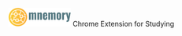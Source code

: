 ![Mnemory!](https://raw.githubusercontent.com/joetoth/mnemory/master/mnemory.png "Mnemory")
Chrome Extension for Studying

